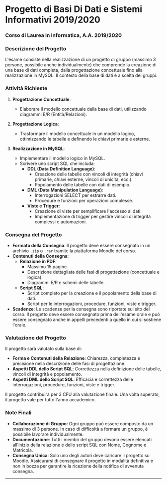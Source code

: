 # Progetto di Basi Di Dati e Sistemi Informativi 2019/2020
### Corso di Laurea in Informatica, A.A. 2019/2020

### Descrizione del Progetto
L'esame consiste nella realizzazione di un progetto di gruppo (massimo 3 persone, possibile anche individualmente) che comprende la creazione di una base di dati completa, dalla progettazione concettuale fino alla realizzazione in MySQL. Il contesto della base di dati è a scelta dei gruppi.

### Attività Richieste
1. **Progettazione Concettuale**:
   - Elaborare il modello concettuale della base di dati, utilizzando diagrammi E/R (Entità/Relazioni).

2. **Progettazione Logica**:
   - Trasformare il modello concettuale in un modello logico, ottimizzando le tabelle e definendo le chiavi primarie e esterne.

3. **Realizzazione in MySQL**:
   - Implementare il modello logico in MySQL.
   - Scrivere uno script SQL che includa:
     - **DDL (Data Definition Language)**:
       - Creazione delle tabelle con vincoli di integrità (chiavi primarie, chiavi esterne, vincoli di unicità, ecc.).
       - Popolamento delle tabelle con dati di esempio.
     - **DML (Data Manipulation Language)**:
       - Interrogazioni SELECT per estrarre dati.
       - Procedure e funzioni per operazioni complesse.
     - **Viste e Trigger**:
       - Creazione di viste per semplificare l'accesso ai dati.
       - Implementazione di trigger per gestire vincoli di integrità complessi e automazioni.

### Consegna del Progetto
- **Formato della Consegna**: Il progetto deve essere consegnato in un archivio `.zip` o `.rar` tramite la piattaforma Moodle del corso.
- **Contenuti della Consegna**:
  - **Relazione in PDF**:
    - Massimo 15 pagine.
    - Descrizione dettagliata delle fasi di progettazione (concettuale e logica).
    - Diagrammi E/R e schemi delle tabelle.
  - **Script SQL**:
    - Script completo per la creazione e il popolamento della base di dati.
    - Script per le interrogazioni, procedure, funzioni, viste e trigger.
- **Scadenze**: Le scadenze per la consegna sono riportate sul sito del corso. Il progetto deve essere consegnato prima dell'esame orale e può essere consegnato anche in appelli precedenti a quello in cui si sostiene l'orale.

### Valutazione del Progetto
Il progetto sarà valutato sulla base di:
- **Forma e Contenuti della Relazione**: Chiarezza, completezza e precisione nella descrizione delle fasi di progettazione.
- **Aspetti DDL dello Script SQL**: Correttezza nella definizione delle tabelle, vincoli di integrità e popolamento.
- **Aspetti DML dello Script SQL**: Efficacia e correttezza delle interrogazioni, procedure, funzioni, viste e trigger.

Il progetto contribuirà per 3 CFU alla valutazione finale. Una volta superato, il progetto vale per tutto l'anno accademico.

### Note Finali
- **Collaborazione di Gruppo**: Ogni gruppo può essere composto da un massimo di 3 persone. In caso di difficoltà a formare un gruppo, è possibile lavorare individualmente.
- **Documentazione**: Tutti i membri del gruppo devono essere elencati all'inizio della relazione e dello script SQL con Nome, Cognome e Matricola.
- **Consegna Unica**: Solo uno degli autori deve caricare il progetto su Moodle. Assicurarsi di consegnare il progetto in modalità definitiva e non in bozza per garantire la ricezione della notifica di avvenuta consegna.

---

